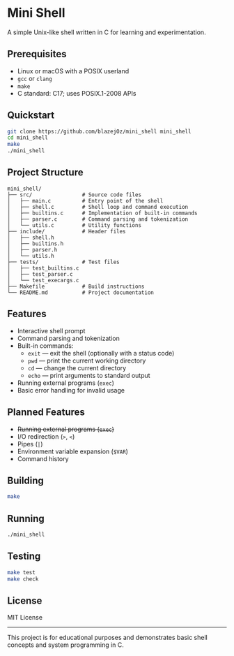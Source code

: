 # Mini Shell

A simple Unix-like shell written in C for learning and experimentation.

## Prerequisites
- Linux or macOS with a POSIX userland
- `gcc` or `clang`
- `make`
- C standard: C17; uses POSIX.1-2008 APIs

## Quickstart

```bash
git clone https://github.com/blazejOz/mini_shell mini_shell
cd mini_shell
make
./mini_shell
```

## Project Structure

```
mini_shell/
├── src/                # Source code files
│   ├── main.c          # Entry point of the shell
│   ├── shell.c         # Shell loop and command execution
│   ├── builtins.c      # Implementation of built-in commands
│   ├── parser.c        # Command parsing and tokenization
│   └── utils.c         # Utility functions
├── include/            # Header files
│   ├── shell.h
│   ├── builtins.h
│   ├── parser.h
│   └── utils.h
├── tests/              # Test files
│   ├── test_builtins.c
│   ├── test_parser.c
│   └── test_execargs.c
├── Makefile            # Build instructions
└── README.md           # Project documentation
```

## Features

- Interactive shell prompt
- Command parsing and tokenization
- Built-in commands:
  - `exit` — exit the shell (optionally with a status code)
  - `pwd` — print the current working directory
  - `cd` — change the current directory
  - `echo` — print arguments to standard output
- Running external programs (`exec`)
- Basic error handling for invalid usage

## Planned Features

- ~~Running external programs (`exec`)~~
- I/O redirection (`>`, `<`)
- Pipes (`|`)
- Environment variable expansion (`$VAR`)
- Command history

## Building

```bash
make
```

## Running

```bash
./mini_shell
```

## Testing

```bash
make test
make check
```

## License

MIT License

---

This project is for educational purposes and demonstrates basic shell concepts and system programming in C.
